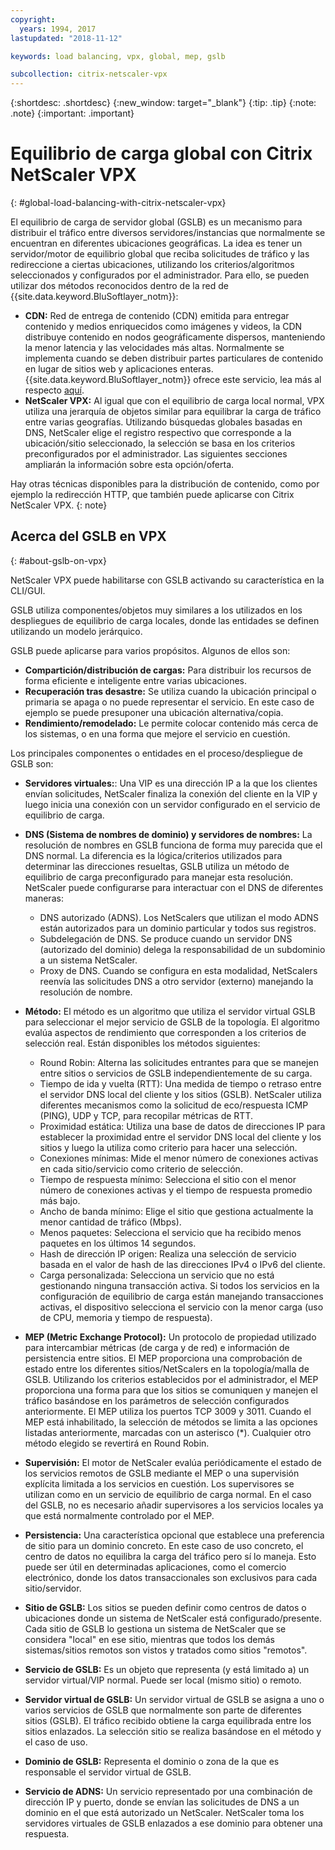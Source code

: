 ```yaml
---
copyright:
  years: 1994, 2017
lastupdated: "2018-11-12"

keywords: load balancing, vpx, global, mep, gslb

subcollection: citrix-netscaler-vpx
---
```


{:shortdesc: .shortdesc}
{:new_window: target="_blank"}
{:tip: .tip}
{:note: .note}
{:important: .important}

# Equilibrio de carga global con Citrix NetScaler VPX
{: #global-load-balancing-with-citrix-netscaler-vpx}

El equilibrio de carga de servidor global (GSLB) es un mecanismo para distribuir el tráfico entre diversos servidores/instancias que normalmente se encuentran en diferentes ubicaciones geográficas. La idea es tener un servidor/motor de equilibrio global que reciba solicitudes de tráfico y las redireccione a ciertas ubicaciones, utilizando los criterios/algoritmos seleccionados y configurados por el administrador. Para ello, se pueden utilizar dos métodos reconocidos dentro de la red de {{site.data.keyword.BluSoftlayer_notm}}:

* **CDN:** Red de entrega de contenido (CDN) emitida para entregar contenido y medios enriquecidos como imágenes y videos, la CDN distribuye contenido en nodos geográficamente dispersos, manteniendo la menor latencia y las velocidades más altas. Normalmente se implementa cuando se deben distribuir partes particulares de contenido en lugar de sitios web y aplicaciones enteras. {{site.data.keyword.BluSoftlayer_notm}} ofrece este servicio, lea más al respecto [aquí](/docs/infrastructure/CDN?topic=CDN-getting-started).
* **NetScaler VPX:** Al igual que con el equilibrio de carga local normal, VPX utiliza una jerarquía de objetos similar para equilibrar la carga de tráfico entre varias geografías. Utilizando búsquedas globales basadas en DNS, NetScaler elige el registro respectivo que corresponde a la ubicación/sitio seleccionado, la selección se basa en los criterios preconfigurados por el administrador. Las siguientes secciones ampliarán la información sobre esta opción/oferta.

Hay otras técnicas disponibles para la distribución de contenido, como por ejemplo la redirección HTTP, que también puede aplicarse con Citrix NetScaler VPX.
{: note}

## Acerca del GSLB en VPX
{: #about-gslb-on-vpx}

NetScaler VPX puede habilitarse con GSLB activando su característica en la CLI/GUI.

GSLB utiliza componentes/objetos muy similares a los utilizados en los despliegues de equilibrio de carga locales, donde las entidades se definen utilizando un modelo jerárquico.

GSLB puede aplicarse para varios propósitos. Algunos de ellos son:

* **Compartición/distribución de cargas:** Para distribuir los recursos de forma eficiente e inteligente entre varias ubicaciones.
* **Recuperación tras desastre:** Se utiliza cuando la ubicación principal o primaria se apaga o no puede representar el servicio. En este caso de ejemplo se puede presuponer una ubicación alternativa/copia.
* **Rendimiento/remodelado:** Le permite colocar contenido más cerca de los sistemas, o en una forma que mejore el servicio en cuestión.

Los principales componentes o entidades en el proceso/despliegue de GSLB son:

* **Servidores virtuales:**: Una VIP es una dirección IP a la que los clientes envían solicitudes, NetScaler finaliza la conexión del cliente en la VIP y luego inicia una conexión con un servidor configurado en el servicio de equilibrio de carga.
* **DNS (Sistema de nombres de dominio) y servidores de nombres:** La resolución de nombres en GSLB funciona de forma muy parecida que el DNS normal. La diferencia es la lógica/criterios utilizados para determinar las direcciones resueltas, GSLB utiliza un método de equilibrio de carga preconfigurado para manejar esta resolución. NetScaler puede configurarse para interactuar con el DNS de diferentes maneras:
	* DNS autorizado (ADNS). Los NetScalers que utilizan el modo ADNS están autorizados para un dominio particular y todos sus registros.
	* Subdelegación de DNS. Se produce cuando un servidor DNS (autorizado del dominio) delega la responsabilidad de un subdominio a un sistema NetScaler.
	* Proxy de DNS. Cuando se configura en esta modalidad, NetScalers reenvía las solicitudes DNS a otro servidor (externo) manejando la resolución de nombre.
* **Método:** El método es un algoritmo que utiliza el servidor virtual GSLB para seleccionar el mejor servicio de GSLB de la topología. El algoritmo evalúa aspectos de rendimiento que corresponden a los criterios de selección real. Están disponibles los métodos siguientes:
  * Round Robin: Alterna las solicitudes entrantes para que se manejen entre sitios o servicios de GSLB independientemente de su carga.
  * Tiempo de ida y vuelta (RTT): Una medida de tiempo o retraso entre el servidor DNS local del cliente y los sitios (GSLB). NetScaler utiliza diferentes mecanismos como la solicitud de eco/respuesta ICMP (PING), UDP y TCP, para recopilar métricas de RTT.
  * Proximidad estática: Utiliza una base de datos de direcciones IP para establecer la proximidad entre el servidor DNS local del cliente y los sitios y luego la utiliza como criterio para hacer una selección.
  * Conexiones mínimas: Mide el menor número de conexiones activas en cada sitio/servicio como criterio de selección.
  * Tiempo de respuesta mínimo: Selecciona el sitio con el menor número de conexiones activas y el tiempo de respuesta promedio más bajo.
  * Ancho de banda mínimo: Elige el sitio que gestiona actualmente la menor cantidad de tráfico (Mbps).
  * Menos paquetes: Selecciona el servicio que ha recibido menos paquetes en los últimos 14 segundos.
  * Hash de dirección IP origen: Realiza una selección de servicio basada en el valor de hash de las direcciones IPv4 o IPv6 del cliente.
  * Carga personalizada: Selecciona un servicio que no está gestionando ninguna transacción activa. Si todos los servicios en la configuración de equilibrio de carga están manejando transacciones activas, el dispositivo selecciona el servicio con la menor carga (uso de CPU, memoria y tiempo de respuesta).

* **MEP (Metric Exchange Protocol):** Un protocolo de propiedad utilizado para intercambiar métricas (de carga y de red) e información de persistencia entre sitios. El MEP proporciona una comprobación de estado entre los diferentes sitios/NetScalers en la topología/malla de GSLB. Utilizando los criterios establecidos por el administrador, el MEP proporciona una forma para que los sitios se comuniquen y manejen el tráfico basándose en los parámetros de selección configurados anteriormente. El MEP utiliza los puertos TCP 3009 y 3011. Cuando el MEP está inhabilitado, la selección de métodos se limita a las opciones listadas anteriormente, marcadas con un asterisco (*). Cualquier otro método elegido se revertirá en Round Robin.
* **Supervisión:** El motor de NetScaler evalúa periódicamente el estado de los servicios remotos de GSLB mediante el MEP o una supervisión explícita limitada a los servicios en cuestión. Los supervisores se utilizan como en un servicio de equilibrio de carga normal. En el caso del GSLB, no es necesario añadir supervisores a los servicios locales ya que está normalmente controlado por el MEP.
* **Persistencia:** Una característica opcional que establece una preferencia de sitio para un dominio concreto. En este caso de uso concreto, el centro de datos no equilibra la carga del tráfico pero sí lo maneja. Esto puede ser útil en determinadas aplicaciones, como el comercio electrónico, donde los datos transaccionales son exclusivos para cada sitio/servidor.
* **Sitio de GSLB:** Los sitios se pueden definir como centros de datos o ubicaciones donde un sistema de NetScaler está configurado/presente. Cada sitio de GSLB lo gestiona un sistema de NetScaler que se considera "local" en ese sitio, mientras que todos los demás sistemas/sitios remotos son vistos y tratados como sitios "remotos".
* **Servicio de GSLB:** Es un objeto que representa (y está limitado a) un servidor virtual/VIP normal. Puede ser local (mismo sitio) o remoto.
* **Servidor virtual de GSLB:** Un servidor virtual de GSLB se asigna a uno o varios servicios de GSLB que normalmente son parte de diferentes sitios (GSLB). El tráfico recibido obtiene la carga equilibrada entre los sitios enlazados. La selección sitio se realiza basándose en el método y el caso de uso.
* **Dominio de GSLB:** Representa el dominio o zona de la que es responsable el servidor virtual de GSLB.
* **Servicio de ADNS:** Un servicio representado por una combinación de dirección IP y puerto, donde se envían las solicitudes de DNS a un dominio en el que está autorizado un NetScaler. NetScaler toma los servidores virtuales de GSLB enlazados a ese dominio para obtener una respuesta.
